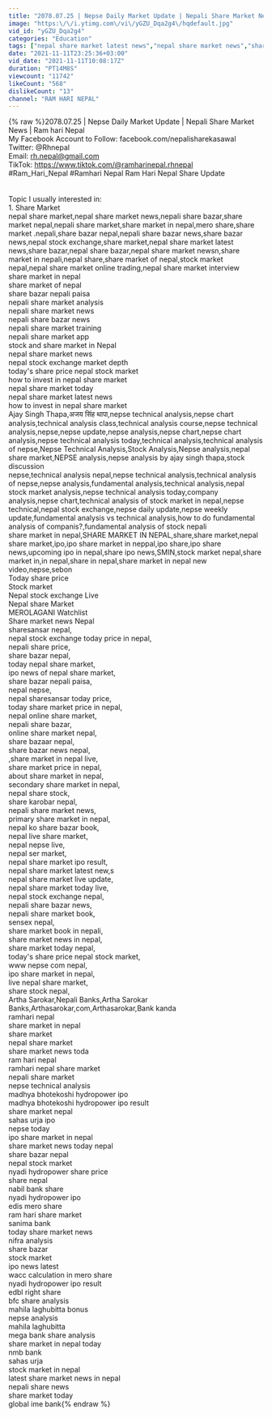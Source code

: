 ```yaml
---
title: "2078.07.25 | Nepse Daily Market Update | Nepali Share Market News | Ram hari Nepal"
image: "https:\/\/i.ytimg.com\/vi\/yGZU_Dqa2g4\/hqdefault.jpg"
vid_id: "yGZU_Dqa2g4"
categories: "Education"
tags: ["nepal share market latest news","nepal share market news","share market in nepali"]
date: "2021-11-11T23:25:36+03:00"
vid_date: "2021-11-11T10:08:17Z"
duration: "PT14M8S"
viewcount: "11742"
likeCount: "568"
dislikeCount: "13"
channel: "RAM HARI NEPAL"
---
```

{% raw %}2078.07.25 | Nepse Daily Market Update | Nepali Share Market News | Ram hari Nepal<br />My Facebook Account to Follow: facebook.com/nepalisharekasawal <br />Twitter: @Rhnepal<br />Email: rh.nepal@gmail.com<br />TikTok: <a rel="nofollow" target="blank" href="https://www.tiktok.com/@ramharinepal.rhnepal">https://www.tiktok.com/@ramharinepal.rhnepal</a><br />#Ram_Hari_Nepal #Ramhari Nepal Ram Hari Nepal Share Update<br /><br /><br />Topic I usually interested in:<br />1. Share Market<br />nepal share market,nepal share market news,nepali share bazar,share market nepal,nepali share market,share market in nepal,mero share,share market .nepali,share bazar nepal,nepali share bazar news,share bazar news,nepal stock exchange,share market,nepal share market latest news,share bazar,nepal share bazar,nepal share market newsn,share market in nepali,nepal share,share market of nepal,stock market nepal,nepal share market online trading,nepal share market interview<br />share market in nepal<br />share market of nepal<br />share bazar nepali paisa<br />nepali share market analysis<br />nepali share market news<br />nepali share bazar news<br />nepali share market training<br />nepali share market app<br />stock and share market in Nepal <br />nepal share market news<br />nepal stock exchange market depth<br />today's share price nepal stock market<br />how to invest in nepal share market<br />nepal share market today<br />nepal share market latest news<br />how to invest in nepal share market<br />Ajay Singh Thapa,अजय सिंह थापा,nepse technical analysis,nepse chart analysis,technical analysis class,technical analysis course,nepse technical analysis,nepse,nepse update,nepse analysis,nepse chart,nepse chart analysis,nepse technical analysis today,technical analysis,technical analysis of nepse,Nepse Technical Analysis,Stock Analysis,Nepse analysis,nepal share market,NEPSE analysis,nepse analysis by ajay singh thapa,stock discussion<br />nepse,technical analysis nepal,nepse technical analysis,technical analysis of nepse,nepse analysis,fundamental analysis,technical analysis,nepal stock market analysis,nepse technical analysis today,company analysis,nepse chart,technical analysis of stock market in nepal,nepse technical,nepal stock exchange,nepse daily update,nepse weekly update,fundamental analysis vs technical analysis,how to do fundamental analysis of companis?,fundamental analysis of stock nepali<br />share market in nepal,SHARE MARKET IN NEPAL,share,share market,nepal share market,ipo,ipo share market in neppal,ipo share,ipo share news,upcoming ipo in nepal,share ipo news,SMIN,stock market nepal,share market in,in nepal,share in nepal,share market in nepal new video,nepse,sebon<br />Today share price<br />Stock market<br />Nepal stock exchange Live<br />Nepal share Market<br />MEROLAGANI Watchlist<br />Share market news Nepal<br />sharesansar nepal,<br />nepal stock exchange today price in nepal,<br />nepali share price,<br />share bazar nepal,<br />today nepal share market,<br />ipo news of nepal share market,<br />share bazar nepali paisa,<br />nepal nepse,<br />nepal sharesansar today price,<br />today share market price in nepal,<br />nepal online share market,<br />nepali share bazar,<br />online share market nepal,<br />share bazaar nepal,<br />share bazar news nepal,<br />,share market in nepal live,<br />share market price in nepal,<br />about share market in nepal,<br />secondary share market in nepal,<br />nepal share stock,<br />share karobar nepal,<br />nepali share market news,<br />primary share market in nepal,<br />nepal ko share bazar book,<br />nepal live share market,<br />nepal nepse live,<br />nepal ser market,<br />nepal share market ipo result,<br />nepal share market latest new,s<br />nepal share market live update,<br />nepal share market today live,<br />nepal stock exchange nepal,<br />nepali share bazar news,<br />nepali share market book,<br />sensex nepal,<br />share market book in nepali,<br />share market news in nepal,<br />share market today nepal,<br />today's share price nepal stock market,<br />www nepse com nepal,<br />ipo share market in nepal,<br />live nepal share market,<br />share stock nepal,<br />Artha Sarokar,Nepali Banks,Artha Sarokar Banks,Arthasarokar,com,Arthasarokar,Bank kanda<br />ramhari nepal<br />share market in nepal<br />share market<br />nepal share market<br />share market news toda<br />ram hari nepal<br />ramhari nepal share market<br />nepali share market<br />nepse technical analysis<br />madhya bhotekoshi hydropower ipo<br />madhya bhotekoshi hydropower ipo result<br />share market nepal<br />sahas urja ipo<br />nepse today<br />ipo share market in nepal<br />share market news today nepal<br />share bazar nepal<br />nepal stock market<br />nyadi hydropower share price<br />share nepal<br />nabil bank share<br />nyadi hydropower ipo<br />edis mero share<br />ram hari share market<br />sanima bank<br />today share market news<br />nifra analysis<br />share bazar<br />stock market<br />ipo news latest<br />wacc calculation in mero share<br />nyadi hydropower ipo result<br />edbl right share<br />bfc share analysis<br />mahila laghubitta bonus<br />nepse analysis<br />mahila laghubitta<br />mega bank share analysis<br />share market in nepal today<br />nmb bank<br />sahas urja<br />stock market in nepal<br />latest share market news in nepal<br />nepali share news<br />share market today<br />global ime bank{% endraw %}
